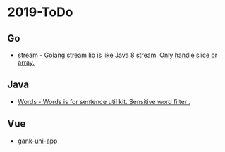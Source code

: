 # 2019-ToDo

## Go

- [stream - Golang stream lib is like Java 8 stream. Only handle slice or array. ](https://github.com/yale8848/stream)

## Java

- [Words - Words is for sentence util kit. Sensitive word filter . ](https://github.com/yale8848/Words)

## Vue

- [gank-uni-app](https://github.com/yale8848/gank-uni-app)
